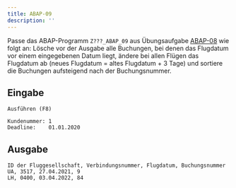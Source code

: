 ```yaml
---
title: ABAP-09
description: ''
---
```


Passe das ABAP-Programm `Z???_ABAP_09` aus Übungsaufgabe [ABAP-08](abap-08.md) wie folgt an: Lösche vor der 
Ausgabe alle Buchungen, bei denen das Flugdatum vor einem eingegebenen Datum liegt, ändere bei allen Flügen das Flugdatum ab (neues Flugdatum = altes Flugdatum + 3 Tage) und sortiere die Buchungen aufsteigend nach der Buchungsnummer.

## Eingabe
```
Ausführen (F8)

Kundenummer: 1
Deadline:    01.01.2020
```

## Ausgabe
```
ID der Fluggesellschaft, Verbindungsnummer, Flugdatum, Buchungsnummer
UA, 3517, 27.04.2021, 9
LH, 0400, 03.04.2022, 84
```
